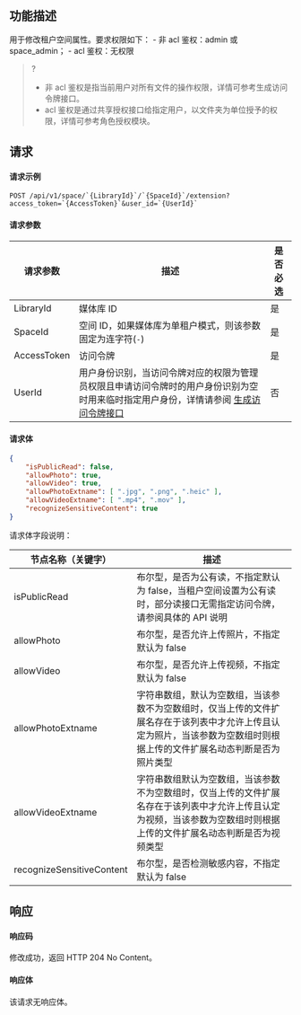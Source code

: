 ## 功能描述

用于修改租户空间属性。要求权限如下：
    - 非 acl 鉴权：admin 或 space_admin；
    - acl 鉴权：无权限

>?
>- 非 acl 鉴权是指当前用户对所有文件的操作权限，详情可参考生成访问令牌接口。
>- acl 鉴权是通过共享授权接口给指定用户，以文件夹为单位授予的权限，详情可参考角色授权模块。

## 请求

#### 请求示例

```
POST /api/v1/space/`{LibraryId}`/`{SpaceId}`/extension?access_token=`{AccessToken}`&user_id=`{UserId}`
```

#### 请求参数


| 请求参数     | 描述    | 是否必选      |
|  -----|  ---| -----|
 |LibraryId|媒体库 ID|是  |
|SpaceId|空间 ID，如果媒体库为单租户模式，则该参数固定为连字符(`-`)|是|
| AccessToken|访问令牌|是|
|UserId|用户身份识别，当访问令牌对应的权限为管理员权限且申请访问令牌时的用户身份识别为空时用来临时指定用户身份，详情请参阅 [生成访问令牌接口](https://cloud.tencent.com/document/product/1339/71159) |否|

#### 请求体

```json
{
    "isPublicRead": false,
    "allowPhoto": true,
    "allowVideo": true,
    "allowPhotoExtname": [ ".jpg", ".png", ".heic" ],
    "allowVideoExtname": [ ".mp4", ".mov" ],
    "recognizeSensitiveContent": true
}
```

请求体字段说明：

| 节点名称（关键字）     |描述                            |
| ---------------------- | ------ | 
|isPublicRead|  布尔型，是否为公有读，不指定默认为 false，当租户空间设置为公有读时，部分读接口无需指定访问令牌，请参阅具体的 API 说明|否  |
|allowPhoto|  布尔型，是否允许上传照片，不指定默认为 false|否  |
|allowVideo|布尔型，是否允许上传视频，不指定默认为 false|否  |
|allowPhotoExtname|字符串数组，默认为空数组，当该参数不为空数组时，仅当上传的文件扩展名存在于该列表中才允许上传且认定为照片，当该参数为空数组时则根据上传的文件扩展名动态判断是否为照片类型|  否  |
|allowVideoExtname|字符串数组默认为空数组，当该参数不为空数组时，仅当上传的文件扩展名存在于该列表中才允许上传且认定为视频，当该参数为空数组时则根据上传的文件扩展名动态判断是否为视频类型|  否  |
|recognizeSensitiveContent|布尔型，是否检测敏感内容，不指定默认为 false|否  |


## 响应

#### 响应码

修改成功，返回 HTTP 204 No Content。

#### 响应体

该请求无响应体。


